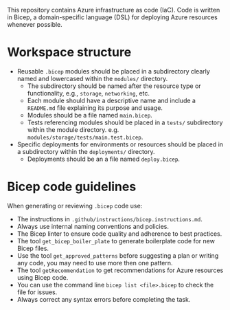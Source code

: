 
This repository contains Azure infrastructure as code (IaC).
Code is written in Bicep, a domain-specific language (DSL) for deploying Azure resources whenever possible.

# Workspace structure

- Reusable `.bicep` modules should be placed in a subdirectory clearly named and lowercased within the `modules/` directory.
  - The subdirectory should be named after the resource type or functionality, e.g., `storage`, `networking`, etc.
  - Each module should have a descriptive name and include a `README.md` file explaining its purpose and usage.
  - Modules should be a file named `main.bicep`.
  - Tests referencing modules should be placed in a `tests/` subdirectory within the module directory. e.g. `modules/storage/tests/main.test.bicep`.
- Specific deployments for environments or resources should be placed in a subdirectory within the `deployments/` directory.
  - Deployments should be an a file named `deploy.bicep`.

# Bicep code guidelines

When generating or reviewing `.bicep` code use:

- The instructions in `.github/instructions/bicep.instructions.md`.
- Always use internal naming conventions and policies.
- The Bicep linter to ensure code quality and adherence to best practices.
- The tool `get_bicep_boiler_plate` to generate boilerplate code for new Bicep files.
- Use the tool `get_approved_patterns` before suggesting a plan or writing any code, you may need to use more then one pattern.
- The tool `getRecommendation` to get recommendations for Azure resources using Bicep code.
- You can use the command line `bicep list <file>.bicep` to check the file for issues.
- Always correct any syntax errors before completing the task.
